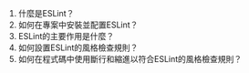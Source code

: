 

1. 什麼是ESLint？
2. 如何在專案中安裝並配置ESLint？
3. ESLint的主要作用是什麼？
4. 如何設置ESLint的風格檢查規則？
5. 如何在程式碼中使用斷行和縮進以符合ESLint的風格檢查規則？